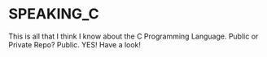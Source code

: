 # SPEAKING_C
This is all that I think I know about the C Programming Language. Public or Private Repo? Public. YES! Have a look!
